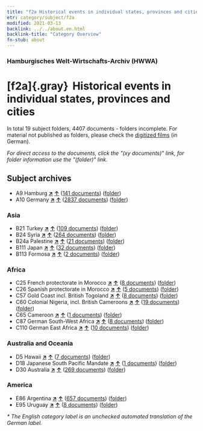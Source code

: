 ```yaml
---
title: "f2a Historical events in individual states, provinces and cities"
etr: category/subject/f2a
modified: 2021-03-13
backlink: ../../about.en.html
backlink-title: "Category Overview"
fn-stub: about
---
```


### Hamburgisches Welt-Wirtschafts-Archiv (HWWA)
# [f2a]{.gray}&#8201; Historical events in individual states, provinces and cities&#160; 





In total 19 subject folders, 4407 documents - folders incomplete.
For material not published as folders, please check the [digitized films](/film/h1_sh) (in German).

_For direct access to the documents, click the "(xy documents)" link, for folder information use the "(folder)" link._

## Subject archives


- A9 Hamburg [**&nearr;**](../../../geo/i/140905/about.en.html "Hamburg (all folders)") [**&uarr;**](../../../geo/about.en.html#A9 "Country category system") (<a href="https://pm20.zbw.eu/dfgview/sh/140905,144354" title="about: Hamburg : Historical events in individual states, provinces and cities" target="_blank">141 documents</a>) ([folder](http://purl.org/pressemappe20/folder/sh/140905,144354))
- A10 Germany [**&nearr;**](../../../geo/i/126128/about.en.html "Germany (all folders)") [**&uarr;**](../../../geo/about.en.html#A10 "Country category system") (<a href="https://pm20.zbw.eu/dfgview/sh/126128,144354" title="about: Germany : Historical events in individual states, provinces and cities" target="_blank">2837 documents</a>) ([folder](http://purl.org/pressemappe20/folder/sh/126128,144354))

### Asia

- B21 Turkey [**&nearr;**](../../../geo/i/141111/about.en.html "Turkey (all folders)") [**&uarr;**](../../../geo/about.en.html#B21 "Country category system") (<a href="https://pm20.zbw.eu/dfgview/sh/141111,144354" title="about: Turkey : Historical events in individual states, provinces and cities" target="_blank">109 documents</a>) ([folder](http://purl.org/pressemappe20/folder/sh/141111,144354))
- B24 Syria [**&nearr;**](../../../geo/i/141114/about.en.html "Syria (all folders)") [**&uarr;**](../../../geo/about.en.html#B24 "Country category system") (<a href="https://pm20.zbw.eu/dfgview/sh/141114,144354" title="about: Syria : Historical events in individual states, provinces and cities" target="_blank">264 documents</a>) ([folder](http://purl.org/pressemappe20/folder/sh/141114,144354))
- B24a Palestine [**&nearr;**](../../../geo/i/141115/about.en.html "Palestine (all folders)") [**&uarr;**](../../../geo/about.en.html#B24a "Country category system") (<a href="https://pm20.zbw.eu/dfgview/sh/141115,144354" title="about: Palestine : Historical events in individual states, provinces and cities" target="_blank">21 documents</a>) ([folder](http://purl.org/pressemappe20/folder/sh/141115,144354))
- B111 Japan [**&nearr;**](../../../geo/i/141272/about.en.html "Japan (all folders)") [**&uarr;**](../../../geo/about.en.html#B111 "Country category system") (<a href="https://pm20.zbw.eu/dfgview/sh/141272,144354" title="about: Japan : Historical events in individual states, provinces and cities" target="_blank">32 documents</a>) ([folder](http://purl.org/pressemappe20/folder/sh/141272,144354))
- B113 Formosa [**&nearr;**](../../../geo/i/141274/about.en.html "Formosa (all folders)") [**&uarr;**](../../../geo/about.en.html#B113 "Country category system") (<a href="https://pm20.zbw.eu/dfgview/sh/141274,144354" title="about: Formosa : Historical events in individual states, provinces and cities" target="_blank">2 documents</a>) ([folder](http://purl.org/pressemappe20/folder/sh/141274,144354))

### Africa

- C25 French protectorate in Morocco [**&nearr;**](../../../geo/i/141358/about.en.html "French protectorate in Morocco (all folders)") [**&uarr;**](../../../geo/about.en.html#C25 "Country category system") (<a href="https://pm20.zbw.eu/dfgview/sh/141358,144354" title="about: French protectorate in Morocco : Historical events in individual states, provinces and cities" target="_blank">8 documents</a>) ([folder](http://purl.org/pressemappe20/folder/sh/141358,144354))
- C26 Spanish protectorate in Morocco [**&nearr;**](../../../geo/i/141359/about.en.html "Spanish protectorate in Morocco (all folders)") [**&uarr;**](../../../geo/about.en.html#C26 "Country category system") (<a href="https://pm20.zbw.eu/dfgview/sh/141359,144354" title="about: Spanish protectorate in Morocco : Historical events in individual states, provinces and cities" target="_blank">5 documents</a>) ([folder](http://purl.org/pressemappe20/folder/sh/141359,144354))
- C57 Gold Coast incl. British Togoland [**&nearr;**](../../../geo/i/141406/about.en.html "Gold Coast incl. British Togoland (all folders)") [**&uarr;**](../../../geo/about.en.html#C57 "Country category system") (<a href="https://pm20.zbw.eu/dfgview/sh/141406,144354" title="about: Gold Coast incl. British Togoland : Historical events in individual states, provinces and cities" target="_blank">8 documents</a>) ([folder](http://purl.org/pressemappe20/folder/sh/141406,144354))
- C60 Colonial Nigeria, incl. British Cameroons [**&nearr;**](../../../geo/i/141409/about.en.html "Colonial Nigeria, incl. British Cameroons (all folders)") [**&uarr;**](../../../geo/about.en.html#C60 "Country category system") (<a href="https://pm20.zbw.eu/dfgview/sh/141409,144354" title="about: Colonial Nigeria, incl. British Cameroons : Historical events in individual states, provinces and cities" target="_blank">19 documents</a>) ([folder](http://purl.org/pressemappe20/folder/sh/141409,144354))
- C65 Cameroon [**&nearr;**](../../../geo/i/141410/about.en.html "Cameroon (all folders)") [**&uarr;**](../../../geo/about.en.html#C65 "Country category system") (<a href="https://pm20.zbw.eu/dfgview/sh/141410,144354" title="about: Cameroon : Historical events in individual states, provinces and cities" target="_blank">1 documents</a>) ([folder](http://purl.org/pressemappe20/folder/sh/141410,144354))
- C87 German South-West Africa [**&nearr;**](../../../geo/i/141450/about.en.html "German South-West Africa (all folders)") [**&uarr;**](../../../geo/about.en.html#C87 "Country category system") (<a href="https://pm20.zbw.eu/dfgview/sh/141450,144354" title="about: German South-West Africa : Historical events in individual states, provinces and cities" target="_blank">8 documents</a>) ([folder](http://purl.org/pressemappe20/folder/sh/141450,144354))
- C110 German East Africa [**&nearr;**](../../../geo/i/141471/about.en.html "German East Africa (all folders)") [**&uarr;**](../../../geo/about.en.html#C110 "Country category system") (<a href="https://pm20.zbw.eu/dfgview/sh/141471,144354" title="about: German East Africa : Historical events in individual states, provinces and cities" target="_blank">10 documents</a>) ([folder](http://purl.org/pressemappe20/folder/sh/141471,144354))

### Australia and Oceania

- D5 Hawaii [**&nearr;**](../../../geo/i/141595/about.en.html "Hawaii (all folders)") [**&uarr;**](../../../geo/about.en.html#D5 "Country category system") (<a href="https://pm20.zbw.eu/dfgview/sh/141595,144354" title="about: Hawaii : Historical events in individual states, provinces and cities" target="_blank">7 documents</a>) ([folder](http://purl.org/pressemappe20/folder/sh/141595,144354))
- D18 Japanese South Pacific Mandate [**&nearr;**](../../../geo/i/141618/about.en.html "Japanese South Pacific Mandate (all folders)") [**&uarr;**](../../../geo/about.en.html#D18 "Country category system") (<a href="https://pm20.zbw.eu/dfgview/sh/141618,144354" title="about: Japanese South Pacific Mandate : Historical events in individual states, provinces and cities" target="_blank">1 documents</a>) ([folder](http://purl.org/pressemappe20/folder/sh/141618,144354))
- D30 Australia [**&nearr;**](../../../geo/i/141621/about.en.html "Australia (all folders)") [**&uarr;**](../../../geo/about.en.html#D30 "Country category system") (<a href="https://pm20.zbw.eu/dfgview/sh/141621,144354" title="about: Australia : Historical events in individual states, provinces and cities" target="_blank">269 documents</a>) ([folder](http://purl.org/pressemappe20/folder/sh/141621,144354))

### America

- E86 Argentina [**&nearr;**](../../../geo/i/141692/about.en.html "Argentina (all folders)") [**&uarr;**](../../../geo/about.en.html#E86 "Country category system") (<a href="https://pm20.zbw.eu/dfgview/sh/141692,144354" title="about: Argentina : Historical events in individual states, provinces and cities" target="_blank">657 documents</a>) ([folder](http://purl.org/pressemappe20/folder/sh/141692,144354))
- E95 Uruguay [**&nearr;**](../../../geo/i/141695/about.en.html "Uruguay (all folders)") [**&uarr;**](../../../geo/about.en.html#E95 "Country category system") (<a href="https://pm20.zbw.eu/dfgview/sh/141695,144354" title="about: Uruguay : Historical events in individual states, provinces and cities" target="_blank">8 documents</a>) ([folder](http://purl.org/pressemappe20/folder/sh/141695,144354))


_* The English category label is an unchecked automated translation of the German label._

